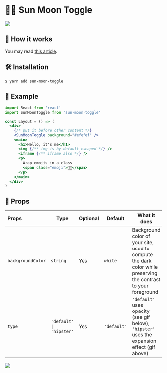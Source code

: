 # 🌚🌝 Sun Moon Toggle

![](https://i.imgur.com/vzexItp.gif)

## 🦄 How it works

You may read [this article](https://dev.wgao19.cc/2019-05-04__sun-moon-blending-mode/).

## 🛠 Installation

```shell
$ yarn add sun-moon-toggle
```

## 🦊 Example

```jsx
import React from 'react'
import SunMoonToggle from 'sun-moon-toggle'

const Layout = () => (
  <div>
    {/* put it before other content */}
    <SunMoonToggle background="#efefef" />
    <main>
      <h1>Hello, it's me</h1>
      <img {/** img is by default escaped */} />
      <iframe {/** iframe also */} />
      <p>
        Wrap emojis in a class
        <span class="emoji">🌝🌚</span>
      </p>
    </main>
  </div>
)
```

## 🍱 Props

| Props             | Type                    | Optional | Default   | What it does                                                                                                   |
| :---------------- | ----------------------- | -------- | --------- | -------------------------------------------------------------------------------------------------------------- |
| `backgroundColor` | `string`                | Yes      | `white`   | Background color of your site, used to compute the dark color while preserving the contrast to your foreground |
| `type`            | `'default' \| 'hipster'` | Yes      | `'default'` | `'default'` uses opacity (see gif below), `'hipster'` uses the expansion effect (gif above)                        |

![](https://i.imgur.com/CsEehnx.gif)
